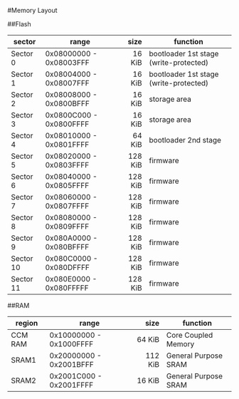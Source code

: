 #Memory Layout

##Flash

| sector    | range                   |  size   | function
|-----------|-------------------------|--------:|----------------------
| Sector  0 | 0x08000000 - 0x08003FFF |  16 KiB | bootloader 1st stage (write-protected)
| Sector  1 | 0x08004000 - 0x08007FFF |  16 KiB | bootloader 1st stage (write-protected)
| Sector  2 | 0x08008000 - 0x0800BFFF |  16 KiB | storage area
| Sector  3 | 0x0800C000 - 0x0800FFFF |  16 KiB | storage area
| Sector  4 | 0x08010000 - 0x0801FFFF |  64 KiB | bootloader 2nd stage
| Sector  5 | 0x08020000 - 0x0803FFFF | 128 KiB | firmware
| Sector  6 | 0x08040000 - 0x0805FFFF | 128 KiB | firmware
| Sector  7 | 0x08060000 - 0x0807FFFF | 128 KiB | firmware
| Sector  8 | 0x08080000 - 0x0809FFFF | 128 KiB | firmware
| Sector  9 | 0x080A0000 - 0x080BFFFF | 128 KiB | firmware
| Sector 10 | 0x080C0000 - 0x080DFFFF | 128 KiB | firmware
| Sector 11 | 0x080E0000 - 0x080FFFFF | 128 KiB | firmware

##RAM

| region  | range                   |  size   | function
|---------|-------------------------|--------:|----------------------
| CCM RAM | 0x10000000 - 0x1000FFFF |  64 KiB | Core Coupled Memory
| SRAM1   | 0x20000000 - 0x2001BFFF | 112 KiB | General Purpose SRAM
| SRAM2   | 0x2001C000 - 0x2001FFFF |  16 KiB | General Purpose SRAM
